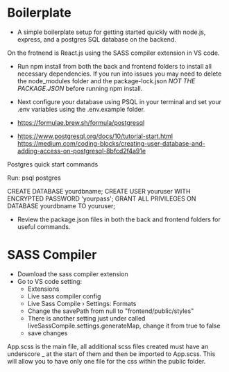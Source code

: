 # Boilerplate

- A simple boilerplate setup for getting started quickly with node.js, express, and a postgres SQL database on the backend.

On the frotnend is React.js using the SASS compiler extension in VS code.

- Run npm install from both the back and frontend folders to install all necessary dependencies. If you run into issues you may need to delete the node_modules folder and the package-lock.json 
*NOT THE PACKAGE.JSON* before running npm install.

- Next configure your database using PSQL in your terminal and set your .env variables using the .env.example folder.
- https://formulae.brew.sh/formula/postgresql
- https://www.postgresql.org/docs/10/tutorial-start.html
https://medium.com/coding-blocks/creating-user-database-and-adding-access-on-postgresql-8bfcd2f4a91e

Postgres quick start commands

Run: psql postgres

CREATE DATABASE yourdbname;
CREATE USER youruser WITH ENCRYPTED PASSWORD 'yourpass';
GRANT ALL PRIVILEGES ON DATABASE yourdbname TO youruser;

- Review the package.json files in both the back and frontend folders for useful commands.


# SASS Compiler

- Download the sass compiler extension
- Go to VS code setting:
  - Extensions
  - Live sass compiler config
  - Live Sass Compile › Settings: Formats
  - Change the savePath from null to "frontend/public/styles"
  - There is another setting just under called liveSassCompile.settings.generateMap, change it from true to false
  - save changes

App.scss is the main file, all additional scss files created must have an underscore \_ at the start of them and then be imported to App.scss. This will allow you to have only one file for the css within the public folder.

